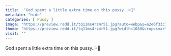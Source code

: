 ```yaml
---
title:  "God spent a little extra time on this pussy..💦🤪"
metadate: "hide"
categories: [ Pussy ]
image: "https://preview.redd.it/tq11ms4rz4r51.jpg?auto=webp&s=a2e6f33c73c1eb543b9631d748b68bcd35d1c15a"
thumb: "https://preview.redd.it/tq11ms4rz4r51.jpg?width=1080&crop=smart&auto=webp&s=36ab6b6e87b08bc1f23a89ff47567ed73b8549b6"
visit: ""
---
```

God spent a little extra time on this pussy..💦🤪
